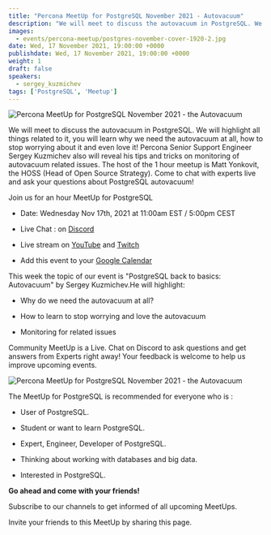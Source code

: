 ```yaml
---
title: "Percona MeetUp for PostgreSQL November 2021 - Autovacuum"
description: "We will meet to discuss the autovacuum in PostgreSQL. We will highlight all things related to it, you will learn why we need the autovacuum at all, how to stop worrying about it and even love it!"
images:
  - events/percona-meetup/postgres-november-cover-1920-2.jpg
date: Wed, 17 November 2021, 19:00:00 +0000
publishdate: Wed, 17 November 2021, 19:00:00 +0000
weight: 1
draft: false
speakers:
  - sergey_kuzmichev
tags: ['PostgreSQL', 'Meetup']
---
```


![Percona MeetUp for PostgreSQL November 2021 - the Autovacuum](events/percona-meetup/postgres-november-cover-1920-2.jpg)

We will meet to discuss the autovacuum in PostgreSQL. We will highlight all things related to it, you will learn why we need the autovacuum at all, how to stop worrying about it and even love it! Percona Senior Support Engineer Sergey Kuzmichev also will reveal his tips and tricks on monitoring of autovacuum related issues. The host of the 1 hour meetup is Matt Yonkovit, the HOSS (Head of Open Source Strategy). Come to chat with experts live and ask your questions about PostgreSQL autovacuum! 

Join us for an hour MeetUp for PostgreSQL

* Date: Wednesday Nov 17th, 2021 at 11:00am EST / 5:00pm CEST

* Live Chat : on [Discord](http://per.co.na/discord)

* Live stream on [YouTube](https://www.youtube.com/watch?v=PtWQFkTt1Bo) and [Twitch](https://www.twitch.tv/perconalive)

* Add this event to  your [Google Calendar](https://calendar.google.com/event?action=TEMPLATE&tmeid=NDd1YjZtaHZzOGVsb2pwZ3RxZ25pb25jNXEgY19wN2ZhdjRjc2lpNWo1dmRzb2hpMHE4dmk0OEBn&tmsrc=c_p7fav4csii5j5vdsohi0q8vi48%40group.calendar.google.com)


This week the topic of our event is "PostgreSQL back to basics: Autovacuum" by Sergey Kuzmichev.He will highlight:

* Why do we need the autovacuum at all?

* How to learn to stop worrying and love the autovacuum

* Monitoring for related issues


Community MeetUp is a Live. Chat on Discord to ask questions and get answers from Experts right away! Your feedback is welcome to help us improve upcoming events.

![Percona MeetUp for PostgreSQL November 2021 - the Autovacuum](events/percona-meetup/postgres-november-cover-1920.jpg)

The MeetUp for PostgreSQL is recommended for everyone who is : 

* User of PostgreSQL.

* Student or want to learn PostgreSQL.

* Expert, Engineer, Developer of PostgreSQL.

* Thinking about working with databases and big data.

* Interested in PostgreSQL.

**Go ahead and come with your friends!**

Subscribe to our channels to get informed of all upcoming MeetUps.

Invite your friends to this MeetUp by sharing this page.


